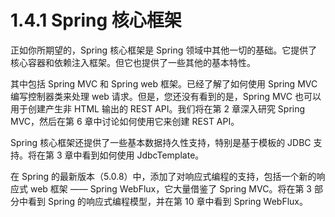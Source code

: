 # 1.4.1 Spring 核心框架

正如你所期望的，Spring 核心框架是 Spring 领域中其他一切的基础。它提供了核心容器和依赖注入框架。但它也提供了一些其他的基本特性。

其中包括 Spring MVC 和 Spring web 框架。已经了解了如何使用 Spring MVC 编写控制器类来处理 web 请求。但是，您还没有看到的是，Spring MVC 也可以用于创建产生非 HTML 输出的 REST API。我们将在第 2 章深入研究 Spring MVC，然后在第 6 章中讨论如何使用它来创建 REST API。

Spring 核心框架还提供了一些基本数据持久性支持，特别是基于模板的 JDBC 支持。将在第 3 章中看到如何使用 JdbcTemplate。

在 Spring 的最新版本（5.0.8）中，添加了对响应式编程的支持，包括一个新的响应式 web 框架 —— Spring WebFlux，它大量借鉴了 Spring MVC。将在第 3 部分中看到 Spring 的响应式编程模型，并在第 10 章中看到 Spring WebFlux。

